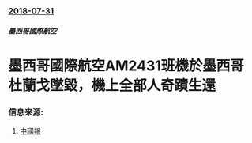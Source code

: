 ### [2018-07-31](/news/2018/07/31/index.md)

##### 墨西哥國際航空
# 墨西哥國際航空AM2431班機於墨西哥杜蘭戈墜毀，機上全部人奇蹟生還 




### 信息来源:

1. [中國報 ](https://www.chinapress.com.my/20180801/墨西哥墜機-全機101人奇跡生還/)

